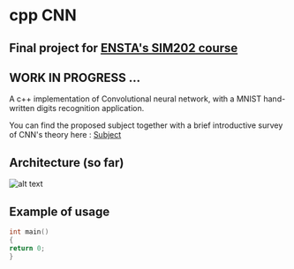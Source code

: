 # cpp CNN
## Final project for [ENSTA's SIM202 course](https://synapses.ensta-paristech.fr/catalogue/2018-2019/ue/3021/SIM202-projet-de-simulation-numerique)

## WORK IN PROGRESS ...
A c++ implementation of Convolutional neural network, with a MNIST hand-written digits recognition application.

You can find the proposed subject together with a brief introductive survey of CNN's theory here : [Subject](https://www.cjoint.com/doc/19_01/IADnLhx7Ve0_Arno-Granier-sujet.pdf)

## Architecture (so far)
![alt text](https://image.noelshack.com/fichiers/2019/05/2/1548777284-diagram-cppcnn.png)

## Example of usage
```c++
int main()
{
return 0;
}
```
